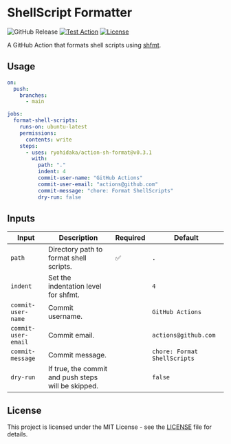 # ShellScript Formatter

![GitHub Release](https://img.shields.io/github/v/release/ryohidaka/action-sh-format)
[![Test Action](https://github.com/ryohidaka/action-sh-format/actions/workflows/test.yml/badge.svg)](https://github.com/ryohidaka/action-sh-format/actions/workflows/test.yml)
[![License](https://img.shields.io/badge/license-MIT-blue.svg)](https://opensource.org/licenses/MIT)

A GitHub Action that formats shell scripts using [shfmt](https://github.com/mvdan/sh).

## Usage

```yml
on:
  push:
    branches:
      - main

jobs:
  format-shell-scripts:
    runs-on: ubuntu-latest
    permissions:
      contents: write
    steps:
      - uses: ryohidaka/action-sh-format@v0.3.1
        with:
          path: "."
          indent: 4
          commit-user-name: "GitHub Actions"
          commit-user-email: "actions@github.com"
          commit-message: "chore: Format ShellScripts"
          dry-run: false
```

## Inputs

| Input               | Description                                         | Required | Default                      |
| ------------------- | --------------------------------------------------- | -------- | ---------------------------- |
| `path`              | Directory path to format shell scripts.             | ✅       | `.`                          |
| `indent`            | Set the indentation level for shfmt.                |          | `4`                          |
| `commit-user-name`  | Commit username.                                    |          | `GitHub Actions`             |
| `commit-user-email` | Commit email.                                       |          | `actions@github.com`         |
| `commit-message`    | Commit message.                                     |          | `chore: Format ShellScripts` |
| `dry-run`           | If true, the commit and push steps will be skipped. |          | `false`                      |

## License

This project is licensed under the MIT License - see the [LICENSE](LICENSE) file for details.
